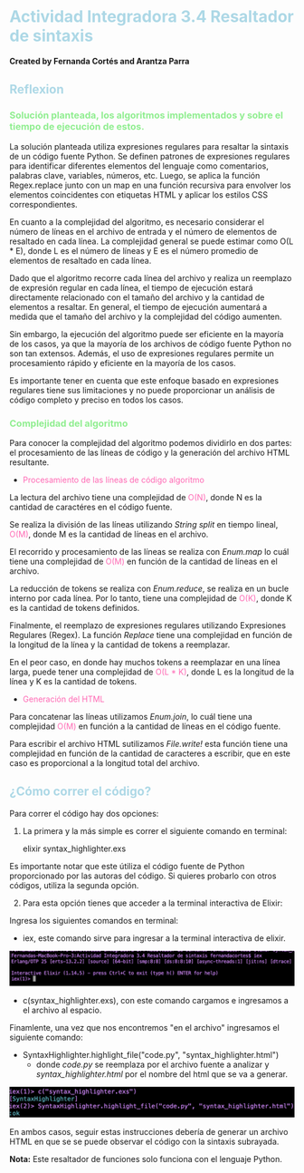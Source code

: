 # <span style = "color: lightblue;"> Actividad Integradora 3.4 Resaltador de sintaxis </span>
**Created by Fernanda Cortés and Arantza Parra**

## <span style = "color: lightblue;"> Reflexion </span>

### <span style = "color: lightgreen;"> Solución planteada, los algoritmos implementados y sobre el tiempo de ejecución de estos. </span>

 La solución planteada utiliza expresiones regulares para resaltar la sintaxis de un código fuente Python. Se definen patrones de expresiones regulares para identificar diferentes elementos del lenguaje como comentarios, palabras clave, variables, números, etc. Luego, se aplica la función Regex.replace junto con un map en una función recursiva para envolver los elementos coincidentes con etiquetas HTML y aplicar los estilos CSS correspondientes.

 En cuanto a la complejidad del algoritmo, es necesario considerar el número de líneas en el archivo de entrada y el número de elementos de resaltado en cada línea. La complejidad general se puede estimar como O(L * E), donde L es el número de líneas y E es el número promedio de elementos de resaltado en cada línea.

 Dado que el algoritmo recorre cada línea del archivo y realiza un reemplazo de expresión regular en cada línea, el tiempo de ejecución estará directamente relacionado con el tamaño del archivo y la cantidad de elementos a resaltar. En general, el tiempo de ejecución aumentará a medida que el tamaño del archivo y la complejidad del código aumenten.

 Sin embargo, la ejecución del algoritmo puede ser eficiente en la mayoría de los casos, ya que la mayoría de los archivos de código fuente Python no son tan extensos. Además, el uso de expresiones regulares permite un procesamiento rápido y eficiente en la mayoría de los casos.

 Es importante tener en cuenta que este enfoque basado en expresiones regulares tiene sus limitaciones y no puede proporcionar un análisis de código completo y preciso en todos los casos.

### <span style = "color: lightgreen;">  Complejidad del algoritmo </span>

Para conocer la complejidad del algoritmo podemos dividirlo en dos partes: el procesamiento de las líneas de código y la generación del archivo HTML resultante.

-  <span style = "color: hotpink;"> Procesamiento de las líneas de código algoritmo </span>

La lectura del archivo tiene una complejidad de <span style = "color: hotpink;">O(N)</span>, donde N es la cantidad de caractéres en el código fuente.

Se realiza la división de las líneas utilizando *String split* en tiempo lineal, <span style = "color: hotpink;">O(M)</span>, donde M es la cantidad de líneas en el archivo.

El recorrido y procesamiento de las líneas se realiza con *Enum.map* lo cuál tiene una complejidad de <span style = "color: hotpink;">O(M)</span> en función de la cantidad de líneas en el archivo. 

La reducción de tokens se realiza con *Enum.reduce*, se realiza en un bucle interno por cada línea. Por lo tanto, tiene una complejidad de <span style = "color: hotpink;">O(K)</span>, donde K es la cantidad de tokens definidos.

Finalmente, el reemplazo de expresiones regulares utilizando Expresiones Regulares (Regex).  La función *Replace* tiene una complejidad en función de la longitud de la línea y la cantidad de tokens a reemplazar. 

En el peor caso, en donde hay muchos tokens a reemplazar en una línea larga, puede tener una complejidad de <span style = "color: hotpink;">O(L * K)</span>, donde L es la longitud de la línea y K es la cantidad de tokens.

-  <span style = "color: hotpink;"> Generación del HTML </span>

Para concatenar las líneas utilizamos *Enum.join*, lo cuál tiene una complejidad <span style = "color: hotpink;">O(M)</span> en función a la cantidad de líneas en el código fuente.

Para escribir el archivo HTML sutilizamos *File.write!* esta función tiene una complejidad en función de la cantidad de caracteres a escribir, que en este caso es proporcional a la longitud total del archivo.

## <span style = "color: lightblue;"> ¿Cómo correr el código? </span>

Para correr el código hay dos opciones:

1. La primera y la más simple es correr el siguiente comando en terminal:

    elixir syntax_highlighter.exs

Es importante notar que este útiliza el código fuente de Python proporcionado por las autoras del código. Si quieres probarlo con otros códigos, utiliza la segunda opción.

2. Para esta opción tienes que acceder a la terminal interactiva de Elixir:

Ingresa los siguientes comandos en terminal:

- iex, este comando sirve para ingresar a la terminal interactiva de elixir.

![IEX](/TAREAS/Actividad%20Integradora%203.4%20Resaltador%20de%20sintaxis/images/iex.png)


- c(syntax_highlighter.exs), con este comando cargamos e ingresamos a el archivo al espacio.

Finamlente, una vez que nos encontremos "en el archivo" ingresamos el siguiente comando:

- SyntaxHighlighter.highlight_file("code.py", "syntax_highlighter.html")
    - donde *code.py* se reemplaza por el archivo fuente a analizar y *syntax_highlighter.html* por el nombre del html que se va a generar.

![IEX](/TAREAS/Actividad%20Integradora%203.4%20Resaltador%20de%20sintaxis/images/cSH.png)

En ambos casos, seguir estas instrucciones debería de generar un archivo HTML en que se se puede observar el código con la sintaxis subrayada. 

**Nota:** Este resaltador de funciones solo funciona con el lenguaje Python.